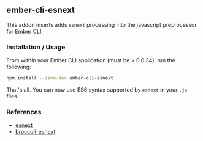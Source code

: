 ## ember-cli-esnext

This addon inserts adds `esnext` processing into the javascript preprocessor for Ember CLI.

### Installation / Usage

From within your Ember CLI application (must be > 0.0.34), run the following:

```bash
npm install --save-dev ember-cli-esnext
```

That's all. You can now use ES6 syntax supported by `esnext` in your `.js`
files.

### References

* [esnext](https://github.com/square/esnext)
* [broccoli-esnext](https://github.com/shinnn/broccoli-esnext)
